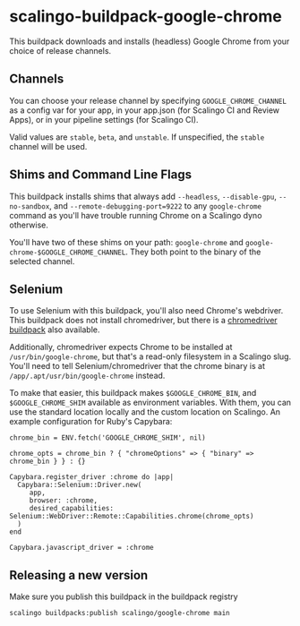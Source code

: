 # scalingo-buildpack-google-chrome

This buildpack downloads and installs (headless) Google Chrome from your choice
of release channels.

## Channels

You can choose your release channel by specifying `GOOGLE_CHROME_CHANNEL` as
a config var for your app, in your app.json (for Scalingo CI and Review Apps),
or in your pipeline settings (for Scalingo CI).

Valid values are `stable`, `beta`, and `unstable`. If unspecified, the `stable`
channel will be used.

## Shims and Command Line Flags

This buildpack installs shims that always add `--headless`, `--disable-gpu`, 
`--no-sandbox`, and `--remote-debugging-port=9222` to any `google-chrome` 
command as you'll have trouble running Chrome on a Scalingo dyno otherwise.

You'll have two of these shims on your path: `google-chrome` and
`google-chrome-$GOOGLE_CHROME_CHANNEL`. They both point to the binary of
the selected channel.

## Selenium

To use Selenium with this buildpack, you'll also need Chrome's webdriver.
This buildpack does not install chromedriver, but there is a
[chromedriver buildpack](https://github.com/Captive-Studio/scalingo-buildpack-chromedriver)
also available.

Additionally, chromedriver expects Chrome to be installed at `/usr/bin/google-chrome`,
but that's a read-only filesystem in a Scalingo slug. You'll need to tell Selenium/chromedriver
that the chrome binary is at `/app/.apt/usr/bin/google-chrome` instead.

To make that easier, this buildpack makes `$GOOGLE_CHROME_BIN`, and
`$GOOGLE_CHROME_SHIM` available as environment variables. With them, you can 
use the standard location locally and the custom location on Scalingo. An example 
configuration for Ruby's Capybara:

```
chrome_bin = ENV.fetch('GOOGLE_CHROME_SHIM', nil)

chrome_opts = chrome_bin ? { "chromeOptions" => { "binary" => chrome_bin } } : {}

Capybara.register_driver :chrome do |app|
  Capybara::Selenium::Driver.new(
     app,
     browser: :chrome,
     desired_capabilities: Selenium::WebDriver::Remote::Capabilities.chrome(chrome_opts)
  )
end

Capybara.javascript_driver = :chrome
```

## Releasing a new version

Make sure you publish this buildpack in the buildpack registry

`scalingo buildpacks:publish scalingo/google-chrome main`
